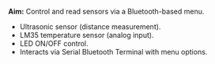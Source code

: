 **Aim:** Control and read sensors via a Bluetooth-based menu.  
- Ultrasonic sensor (distance measurement).  
- LM35 temperature sensor (analog input).  
- LED ON/OFF control.  
- Interacts via Serial Bluetooth Terminal with menu options.  
